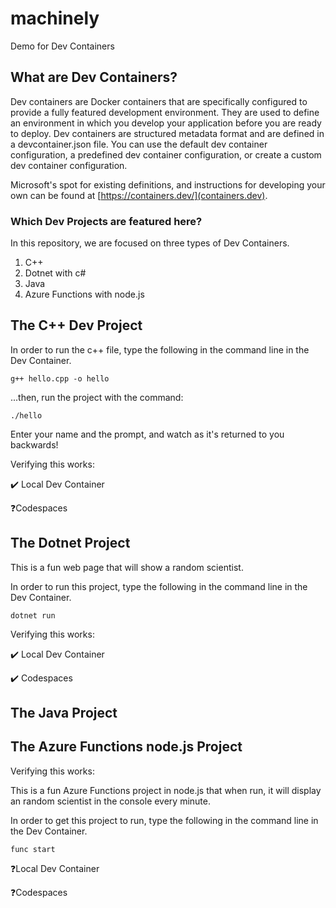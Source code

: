 # machinely
Demo for Dev Containers

## What are Dev Containers?
Dev containers are Docker containers that are specifically configured to provide a fully featured development environment. They are used to define an environment in which you develop your application before you are ready to deploy. Dev containers are structured metadata format and are defined in a devcontainer.json file. You can use the default dev container configuration, a predefined dev container configuration, or create a custom dev container configuration.

Microsoft's spot for existing definitions, and instructions for developing your own can be found at [https://containers.dev/](containers.dev).

### Which Dev Projects are featured here?
In this repository, we are focused on three types of Dev Containers.
1) C++
2) Dotnet with c#
3) Java
4) Azure Functions with node.js

## The C++ Dev Project

In order to run the c++ file, type the following in the command line in the Dev Container.

```
g++ hello.cpp -o hello
```

...then, run the project with the command:
```
./hello
```

Enter your name and the prompt, and watch as it's returned to you backwards!

Verifying this works:

✔️ Local Dev Container

❓Codespaces

## The Dotnet Project

This is a fun web page that will show a random scientist.

In order to run this project, type the following in the command line in the Dev Container.

```
dotnet run
```

Verifying this works:

✔️ Local Dev Container

✔️ Codespaces


## The Java Project

## The Azure Functions node.js Project


Verifying this works:

This is a fun Azure Functions project in node.js that when run, it will display an random scientist in the console every minute.

In order to get this project to run,  type the following in the command line in the Dev Container.
```
func start
```

❓Local Dev Container

❓Codespaces